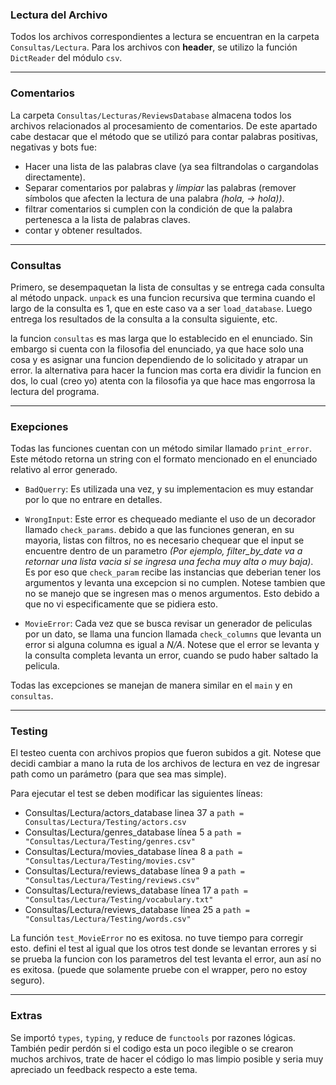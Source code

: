 ### Lectura del Archivo

Todos los archivos correspondientes a lectura se encuentran en la carpeta `Consultas/Lectura`.
Para los archivos con **header**, se utilizo la función `DictReader` del módulo `csv`.

---
### Comentarios

La carpeta `Consultas/Lecturas/ReviewsDatabase` almacena todos los archivos relacionados al procesamiento de comentarios. De este apartado cabe destacar que el método que se utilizó para contar palabras positivas, negativas y bots fue:

+ Hacer una lista de las palabras clave (ya sea filtrandolas o cargandolas directamente).
+ Separar comentarios por palabras y *limpiar* las palabras (remover símbolos que afecten la lectura de una palabra *(hola, -> hola))*.
+ filtrar comentarios si cumplen con la condición de que la palabra pertenesca a la lista de palabras claves.
+ contar y obtener resultados.

---
### Consultas

Primero, se desempaquetan la lista de consultas y se entrega cada consulta al método unpack.
`unpack` es una funcion recursiva que termina cuando el largo de la consulta es 1, que en este caso va a ser `load_database`. Luego entrega los resultados de la consulta a la consulta siguiente, etc.

la funcion `consultas` es mas larga que lo establecido en el enunciado. Sin embargo si cuenta con la filosofia del enunciado, ya que hace solo una cosa y es asignar una funcion dependiendo de lo solicitado y atrapar un error. la alternativa para hacer la funcion mas corta era dividir la funcion en dos, lo cual (creo yo) atenta con la filosofia ya que hace mas engorrosa la lectura del programa.

---
### Exepciones

Todas las funciones cuentan con un método similar llamado `print_error`. Este método retorna un string con el formato mencionado en el enunciado relativo al error generado.

+ `BadQuerry`: Es utilizada una vez, y su implementacion es muy estandar por lo que no entrare en detalles.

+ `WrongInput`: Este error es chequeado mediante el uso de un decorador llamado `check_params`. debido a que las funciones generan, en su mayoria, listas con filtros, no es necesario chequear que el input se encuentre dentro de un parametro *(Por ejemplo, filter_by_date va a retornar una lista vacia si se ingresa una fecha muy alta o muy baja)*. Es por eso que `check_param` recibe las instancias que deberian tener los argumentos y levanta una excepcion si no cumplen. Notese tambien que no se manejo que se ingresen mas o menos argumentos. Esto debido a que no vi especificamente que se pidiera esto.

+ `MovieError`: Cada vez que se busca revisar un generador de peliculas por un dato, se llama una funcion llamada `check_columns` que levanta un error si alguna columna es igual a *N/A*.
Notese que el error se levanta y la consulta completa levanta un error, cuando se pudo haber saltado la pelicula.

Todas las excepciones se manejan de manera similar en el `main` y en `consultas`.

---
### Testing

El testeo cuenta con archivos propios que fueron subidos a git. Notese que decidi cambiar a mano la ruta de los archivos de lectura en vez de ingresar path como un parámetro (para que sea mas simple).

Para ejecutar el test se deben modificar las siguientes líneas:

+ Consultas/Lectura/actors_database linea 37 a `path = Consultas/Lectura/Testing/actors.csv`
+ Consultas/Lectura/genres_database línea 5 a `path = "Consultas/Lectura/Testing/genres.csv"`
+ Consultas/Lectura/movies_database línea 8 a `path = "Consultas/Lectura/Testing/movies.csv"`
+ Consultas/Lectura/reviews_database línea 9 a `path = "Consultas/Lectura/Testing/reviews.csv"`
+ Consultas/Lectura/reviews_database línea 17 a `path = "Consultas/Lectura/Testing/vocabulary.txt"`
+ Consultas/Lectura/reviews_database línea 25 a `path = "Consultas/Lectura/Testing/words.csv"`

La función `test_MovieError` no es exitosa. no tuve tiempo para corregir esto. defini el test al igual que los otros test donde se levantan errores y si se prueba la funcion con los parametros del test levanta el error, aun así no es exitosa. (puede que solamente pruebe con el wrapper, pero no estoy seguro).

---
### Extras

Se importó `types`, `typing`, y reduce de `functools` por razones lógicas.
También pedir perdón si el codigo esta un poco ilegible o se crearon muchos archivos, trate de hacer el código lo mas limpio posible y seria muy apreciado un feedback respecto a este tema.
